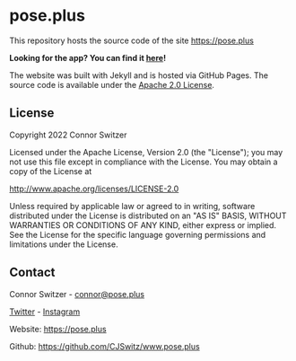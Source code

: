# pose.plus

This repository hosts the source code of the site https://pose.plus

**Looking for the app? You can find it [here](https://github.com/CJSwitz/pose-plus)!**

The website was built with Jekyll and is hosted via GitHub Pages. The source code is available under the [Apache 2.0 License](http://www.apache.org/licenses/LICENSE-2.0).

<!-- LICENSE -->
## License

Copyright 2022 Connor Switzer

Licensed under the Apache License, Version 2.0 (the "License");
you may not use this file except in compliance with the License.
You may obtain a copy of the License at

http://www.apache.org/licenses/LICENSE-2.0

Unless required by applicable law or agreed to in writing, software
distributed under the License is distributed on an "AS IS" BASIS,
WITHOUT WARRANTIES OR CONDITIONS OF ANY KIND, either express or implied.
See the License for the specific language governing permissions and
limitations under the License.

<!-- CONTACT -->
## Contact

Connor Switzer - connor@pose.plus

[Twitter](https://twitter.com/@CJSwitz) - [Instagram](https://www.instagram.com/cjswitz/)

Website: https://pose.plus

Github: https://github.com/CJSwitz/www.pose.plus

